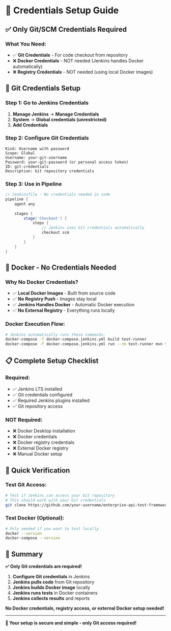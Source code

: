 # 🔐 Credentials Setup Guide

## ✅ **Only Git/SCM Credentials Required**

### **What You Need:**
- ✅ **Git Credentials** - For code checkout from repository
- ❌ **Docker Credentials** - NOT needed (Jenkins handles Docker automatically)
- ❌ **Registry Credentials** - NOT needed (using local Docker images)

## 🔧 **Git Credentials Setup**

### **Step 1: Go to Jenkins Credentials**
1. **Manage Jenkins** → **Manage Credentials**
2. **System** → **Global credentials (unrestricted)**
3. **Add Credentials**

### **Step 2: Configure Git Credentials**
```
Kind: Username with password
Scope: Global
Username: your-git-username
Password: your-git-password (or personal access token)
ID: git-credentials
Description: Git repository credentials
```

### **Step 3: Use in Pipeline**
```groovy
// Jenkinsfile - No credentials needed in code
pipeline {
    agent any
    
    stages {
        stage('Checkout') {
            steps {
                // Jenkins uses Git credentials automatically
                checkout scm
            }
        }
    }
}
```

## 🐳 **Docker - No Credentials Needed**

### **Why No Docker Credentials?**
- ✅ **Local Docker Images** - Built from source code
- ✅ **No Registry Push** - Images stay local
- ✅ **Jenkins Handles Docker** - Automatic Docker execution
- ✅ **No External Registry** - Everything runs locally

### **Docker Execution Flow:**
```bash
# Jenkins automatically runs these commands:
docker-compose -f docker-compose.jenkins.yml build test-runner
docker-compose -f docker-compose.jenkins.yml run --rm test-runner mvn test
```

## 📋 **Complete Setup Checklist**

### **Required:**
- ✅ Jenkins LTS installed
- ✅ Git credentials configured
- ✅ Required Jenkins plugins installed
- ✅ Git repository access

### **NOT Required:**
- ❌ Docker Desktop installation
- ❌ Docker credentials
- ❌ Docker registry credentials
- ❌ External Docker registry
- ❌ Manual Docker setup

## 🚀 **Quick Verification**

### **Test Git Access:**
```bash
# Test if Jenkins can access your Git repository
# This should work with your Git credentials
git clone https://github.com/your-username/enterprise-api-test-framework.git
```

### **Test Docker (Optional):**
```bash
# Only needed if you want to test locally
docker --version
docker-compose --version
```

## 🎯 **Summary**

**✅ Only Git credentials are required!**

1. **Configure Git credentials** in Jenkins
2. **Jenkins pulls code** from Git repository
3. **Jenkins builds Docker image** locally
4. **Jenkins runs tests** in Docker containers
5. **Jenkins collects results** and reports

**No Docker credentials, registry access, or external Docker setup needed!**

---

**🔐 Your setup is secure and simple - only Git access required!** 